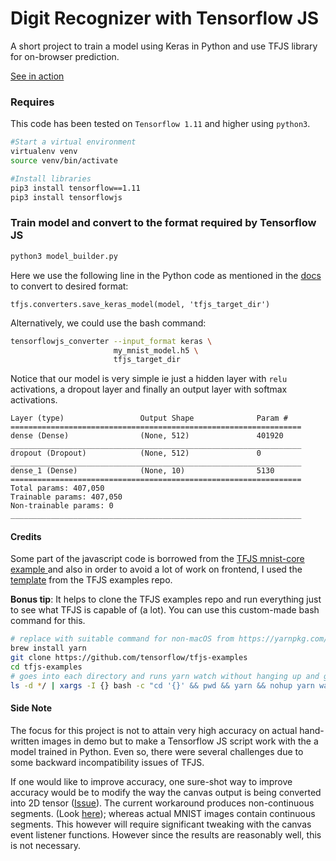# Digit Recognizer with Tensorflow JS
A short project to train a model using Keras in Python and use TFJS library for on-browser prediction.

[See in action](https://piyush-kgp.github.io/Digit-Recognition-with-TFJS/)


### Requires
This code has been tested on `Tensorflow 1.11` and higher using `python3`.

```bash
#Start a virtual environment
virtualenv venv
source venv/bin/activate

#Install libraries
pip3 install tensorflow==1.11
pip3 install tensorflowjs
```

### Train model and convert to the format required by Tensorflow JS
```bash
python3 model_builder.py
````


Here we use the following line in the Python code as mentioned in the [docs](https://js.tensorflow.org/tutorials/import-keras.html) to convert to desired format:
```
tfjs.converters.save_keras_model(model, 'tfjs_target_dir')
```
Alternatively, we could use the bash command:
```bash
tensorflowjs_converter --input_format keras \
                       my_mnist_model.h5 \
                       tfjs_target_dir
```

Notice that our model is very simple ie just a hidden layer with `relu` activations, a dropout layer and finally an output layer with softmax activations.
```
Layer (type)                 Output Shape              Param #   
=================================================================
dense (Dense)                (None, 512)               401920    
_________________________________________________________________
dropout (Dropout)            (None, 512)               0         
_________________________________________________________________
dense_1 (Dense)              (None, 10)                5130      
=================================================================
Total params: 407,050
Trainable params: 407,050
Non-trainable params: 0
_________________________________________________________________
```

#### Credits
Some part of the javascript code is borrowed from the [TFJS mnist-core example ](https://github.com/tensorflow/tfjs-examples/tree/master/mnist-core) and also in order to avoid a lot of work on frontend, I used the [template](https://github.com/tensorflow/tfjs-examples/tree/master/shared) from the TFJS examples repo.


<b>Bonus tip</b>: It helps to clone the TFJS examples repo and run everything just to see what TFJS is capable of (a lot). You can use this custom-made bash command for this.

```bash
# replace with suitable command for non-macOS from https://yarnpkg.com/lang/en/docs/install
brew install yarn
git clone https://github.com/tensorflow/tfjs-examples
cd tfjs-examples
# goes into each directory and runs yarn watch without hanging up and gets you back to terminal
ls -d */ | xargs -I {} bash -c "cd '{}' && pwd && yarn && nohup yarn watch > /dev/null 2>&1 &"
```

#### Side Note
The focus for this project is not to attain very high accuracy on actual hand-written images in demo but to make a Tensorflow JS script work with the a model trained in Python. Even so, there were several challenges due to some backward incompatibility issues of TFJS.

If one would like to improve accuracy, one sure-shot way to improve accuracy would be to modify the way the canvas output is being converted into 2D tensor ([Issue](https://github.com/piyush-kgp/Digit-Recognition-with-TFJS/issues/1)). The current workaround produces non-continuous segments. (Look [here](https://github.com/piyush-kgp/Digit-Recognition-with-TFJS/blob/master/check.png)); whereas actual MNIST images contain continuous segments. This however will require significant tweaking with the canvas event listener functions. However since the results are reasonably well, this is not necessary.

<!-- Most notably, the TFJS version `0.11.5` throws `Uncaught (in promise) Error: Sequential.fromConfig called without an array of configs` error for the javascript line `tf.loadModel(MODEL_PATH)`; which seems like some issue with the files at `MODEL_PATH` but is actually just a TFJS bug; which simply vanishes if you just upgrade to TFJS being imported to `0.13.5`. -->
